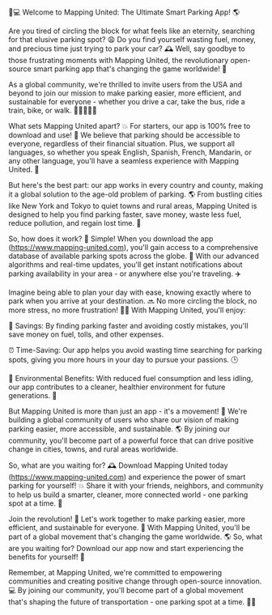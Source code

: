 🚗💻 Welcome to Mapping United: The Ultimate Smart Parking App! 🌎

Are you tired of circling the block for what feels like an eternity, searching for that elusive parking spot? 😩 Do you find yourself wasting fuel, money, and precious time just trying to park your car? 🕰️ Well, say goodbye to those frustrating moments with Mapping United, the revolutionary open-source smart parking app that's changing the game worldwide! 🌟

As a global community, we're thrilled to invite users from the USA and beyond to join our mission to make parking easier, more efficient, and sustainable for everyone - whether you drive a car, take the bus, ride a train, bike, or walk. 🚌🚂💨🏃‍♂️

What sets Mapping United apart? 💥 For starters, our app is 100% free to download and use! 🤑 We believe that parking should be accessible to everyone, regardless of their financial situation. Plus, we support all languages, so whether you speak English, Spanish, French, Mandarin, or any other language, you'll have a seamless experience with Mapping United. 💬

But here's the best part: our app works in every country and county, making it a global solution to the age-old problem of parking. 🌎 From bustling cities like New York and Tokyo to quiet towns and rural areas, Mapping United is designed to help you find parking faster, save money, waste less fuel, reduce pollution, and regain lost time. 💪

So, how does it work? 🔧 Simple! When you download the app (https://www.mapping-united.com), you'll gain access to a comprehensive database of available parking spots across the globe. 📍 With our advanced algorithms and real-time updates, you'll get instant notifications about parking availability in your area - or anywhere else you're traveling. ✈️

Imagine being able to plan your day with ease, knowing exactly where to park when you arrive at your destination. 🔜 No more circling the block, no more stress, no more frustration! 🙅‍♂️ With Mapping United, you'll enjoy:

💸 Savings: By finding parking faster and avoiding costly mistakes, you'll save money on fuel, tolls, and other expenses.

⏰ Time-Saving: Our app helps you avoid wasting time searching for parking spots, giving you more hours in your day to pursue your passions. 🕒

🌟 Environmental Benefits: With reduced fuel consumption and less idling, our app contributes to a cleaner, healthier environment for future generations. 🌿

But Mapping United is more than just an app - it's a movement! 💪 We're building a global community of users who share our vision of making parking easier, more accessible, and sustainable. 🌎 By joining our community, you'll become part of a powerful force that can drive positive change in cities, towns, and rural areas worldwide.

So, what are you waiting for? 🕰️ Download Mapping United today (https://www.mapping-united.com) and experience the power of smart parking for yourself! 💥 Share it with your friends, neighbors, and community to help us build a smarter, cleaner, more connected world - one parking spot at a time. 🌟

Join the revolution! 🔴 Let's work together to make parking easier, more efficient, and sustainable for everyone. 💪 With Mapping United, you'll be part of a global movement that's changing the game worldwide. 🌎 So, what are you waiting for? Download our app now and start experiencing the benefits for yourself! 📲

Remember, at Mapping United, we're committed to empowering communities and creating positive change through open-source innovation. 💻 By joining our community, you'll become part of a global movement that's shaping the future of transportation - one parking spot at a time. 🚗💪